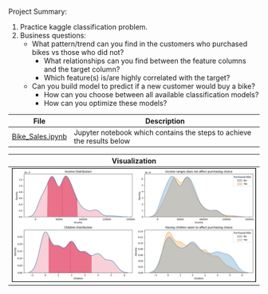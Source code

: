 Project Summary:
1. Practice kaggle classification problem.
2. Business questions:
    * What pattern/trend can you find in the customers who purchased bikes vs those who did not?
      - What relationships can you find between the feature columns and the target column?
      - Which feature(s) is/are highly correlated with the target?
    * Can you build model to predict if a new customer would buy a bike?
      - How can you choose between all available classification models?
      - How can you optimize these models?


|File|Description|
|-|-|
|[Bike_Sales.ipynb](Bike_Sales.ipynb)|Jupyter notebook which contains the steps to achieve the results below|

<table>
    <thead>
        <tr>
            <th colspan=3>Visualization</th>
        </tr>
    </thead>
    <tbody>
       <tr>
          <td><img src=Income_PurchaseChoice.jpg></td>
       </tr>
    </tbody>
</table>

